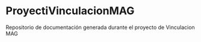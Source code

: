 # ProyectiVinculacionMAG
Repositorio de documentación generada durante el proyecto de Vinculacion MAG
